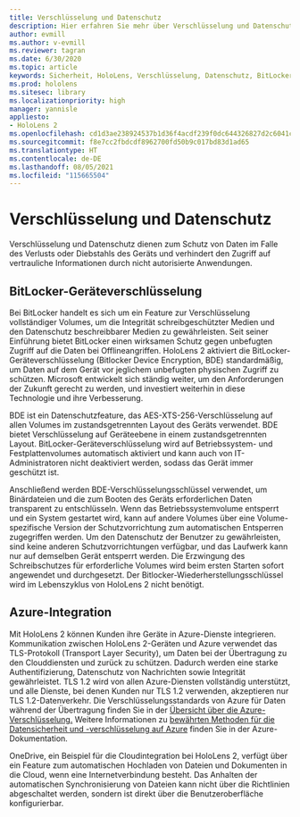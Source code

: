 ```yaml
---
title: Verschlüsselung und Datenschutz
description: Hier erfahren Sie mehr über Verschlüsselung und Datenschutz auf HoloLens 2-Geräten, einschließlich BitLocker und Azure-Integration.
author: evmill
ms.author: v-evmill
ms.reviewer: tagran
ms.date: 6/30/2020
ms.topic: article
keywords: Sicherheit, HoloLens, Verschlüsselung, Datenschutz, BitLocker-Gerät, BitLocker, bitlocker, BitLocker-Verschlüsselung, Azure-Integration,
ms.prod: hololens
ms.sitesec: library
ms.localizationpriority: high
manager: yannisle
appliesto:
- HoloLens 2
ms.openlocfilehash: cd1d3ae238924537b1d36f4acdf239f0dc644326827d2c6041ceb94b013b3801
ms.sourcegitcommit: f8e7cc2fbdcdf8962700fd50b9c017bd83d1ad65
ms.translationtype: HT
ms.contentlocale: de-DE
ms.lasthandoff: 08/05/2021
ms.locfileid: "115665504"
---
```

# <a name="encryption-and-data-protection"></a>Verschlüsselung und Datenschutz

Verschlüsselung und Datenschutz dienen zum Schutz von Daten im Falle des Verlusts oder Diebstahls des Geräts und verhindert den Zugriff auf vertrauliche Informationen durch nicht autorisierte Anwendungen.

## <a name="bitlocker-device-encryption"></a>BitLocker-Geräteverschlüsselung

Bei BitLocker handelt es sich um ein Feature zur Verschlüsselung vollständiger Volumes, um die Integrität schreibgeschützter Medien und den Datenschutz beschreibbarer Medien zu gewährleisten.  Seit seiner Einführung bietet BitLocker einen wirksamen Schutz gegen unbefugten Zugriff auf die Daten bei Offlineangriffen. HoloLens 2 aktiviert die BitLocker-Geräteverschlüsselung (Bitlocker Device Encryption, BDE) standardmäßig, um Daten auf dem Gerät vor jeglichem unbefugten physischen Zugriff zu schützen. Microsoft entwickelt sich ständig weiter, um den Anforderungen der Zukunft gerecht zu werden, und investiert weiterhin in diese Technologie und ihre Verbesserung.

BDE ist ein Datenschutzfeature, das AES-XTS-256-Verschlüsselung auf allen Volumes im zustandsgetrennten Layout des Geräts verwendet. BDE bietet Verschlüsselung auf Geräteebene in einem zustandsgetrennten Layout. BitLocker-Geräteverschlüsselung wird auf Betriebssystem- und Festplattenvolumes automatisch aktiviert und kann auch von IT-Administratoren nicht deaktiviert werden, sodass das Gerät immer geschützt ist.

Anschließend werden BDE-Verschlüsselungsschlüssel verwendet, um Binärdateien und die zum Booten des Geräts erforderlichen Daten transparent zu entschlüsseln. Wenn das Betriebssystemvolume entsperrt und ein System gestartet wird, kann auf andere Volumes über eine Volume-spezifische Version der Schutzvorrichtung zum automatischen Entsperren zugegriffen werden. Um den Datenschutz der Benutzer zu gewährleisten, sind keine anderen Schutzvorrichtungen verfügbar, und das Laufwerk kann nur auf demselben Gerät entsperrt werden. Die Erzwingung des Schreibschutzes für erforderliche Volumes wird beim ersten Starten sofort angewendet und durchgesetzt. Der Bitlocker-Wiederherstellungsschlüssel wird im Lebenszyklus von HoloLens 2 nicht benötigt.

## <a name="azure-integration"></a>Azure-Integration 

Mit HoloLens 2 können Kunden ihre Geräte in Azure-Dienste integrieren. Kommunikation zwischen HoloLens 2-Geräten und Azure verwendet das TLS-Protokoll (Transport Layer Security), um Daten bei der Übertragung zu den Clouddiensten und zurück zu schützen. Dadurch werden eine starke Authentifizierung, Datenschutz von Nachrichten sowie Integrität gewährleistet. TLS 1.2 wird von allen Azure-Diensten vollständig unterstützt, und alle Dienste, bei denen Kunden nur TLS 1.2 verwenden, akzeptieren nur TLS 1.2-Datenverkehr. Die Verschlüsselungsstandards von Azure für Daten während der Übertragung finden Sie in der [Übersicht über die Azure-Verschlüsselung.](/azure/security/fundamentals/encryption-overview) Weitere Informationen zu [bewährten Methoden für die Datensicherheit und -verschlüsselung auf Azure](/azure/security/fundamentals/data-encryption-best-practices) finden Sie in der Azure-Dokumentation. 

OneDrive, ein Beispiel für die Cloudintegration bei HoloLens 2, verfügt über ein Feature zum automatischen Hochladen von Dateien und Dokumenten in die Cloud, wenn eine Internetverbindung besteht. Das Anhalten der automatischen Synchronisierung von Dateien kann nicht über die Richtlinien abgeschaltet werden, sondern ist direkt über die Benutzeroberfläche konfigurierbar. 
